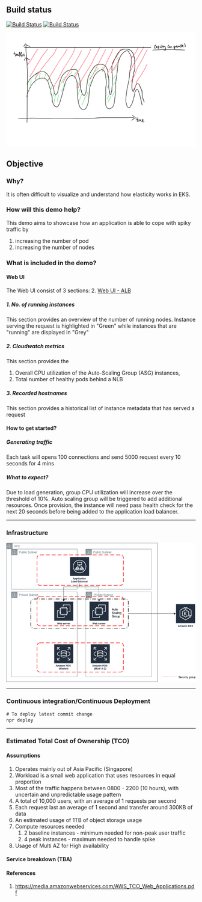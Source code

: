 ## Build status
[![Build Status](http://ec2-3-1-6-16.ap-southeast-1.compute.amazonaws.com/buildStatus/icon?job=awesomebuilder-node&subject=Build)](http://ec2-3-1-6-16.ap-southeast-1.compute.amazonaws.com/job/awesomebuilder-node/)
[![Build Status](http://ec2-3-1-6-16.ap-southeast-1.compute.amazonaws.com/buildStatus/icon?job=awesomebuilder-pipeline&subject=Deployment)](http://ec2-3-1-6-16.ap-southeast-1.compute.amazonaws.com/job/awesomebuilder-pipeline)

![Traffic](./readme/traffic.PNG)

## Objective

### Why?
It is often difficult to visualize and understand how elasticity works in EKS. 

### How will this demo help?
This demo aims to showcase how an application is able to cope with spiky traffic by 

1. increasing the number of pod 
2. increasing the number of nodes 

### What is included in the demo?

#### Web UI

The Web UI consist of 3 sections: 
2. [Web UI - ALB](http://k8s-default-awesomeb-c423295acd-be9479a82d3a0b69.elb.ap-southeast-1.amazonaws.com/)

##### 1. No. of running instances
This section provides an overview of the number of running nodes. 
Instance serving the request is highlighted in "Green" while instances that are "running" are displayed in "Grey"

##### 2. Cloudwatch metrics
This section provides the
 
1. Overall CPU utilization of the Auto-Scaling Group (ASG) instances, 
2. Total number of healthy pods behind a NLB

##### 3. Recorded hostnames
This section provides a historical list of instance metadata that has served a request 

#### How to get started?

##### Generating traffic

Each task will opens 100 connections and send 5000 request every 10 seconds for 4 mins

##### What to expect?

Due to load generation, group CPU utilization will increase over the threshold of 10%. Auto scaling group will be triggered to add additional resources. Once provision, the instance will need pass health check for the next 20 seconds before being added to the application load balancer. 

---

### Infrastructure

![EKS](https://raw.githubusercontent.com/sebastianlzy/draw-io/master/awesomebuilder/awesomebuilderIII-EKS.png)

---

### Continuous integration/Continuous Deployment

```
# To deploy latest commit change
npr deploy
``` 

---

### Estimated Total Cost of Ownership (TCO)


#### Assumptions
1. Operates mainly out of Asia Pacific (Singapore)
2. Workload is a small web application that uses resources in equal proportion
3. 	Most of the traffic happens between 0800 - 2200 (10 hours), with uncertain and unpredictable usage pattern
4. A total of 10,000 users, with an average of 1 requests per second
5. Each request last an average of 1 second and transfer around 300KB of data
6. An estimated usage of 1TB of object storage usage
7. Compute resources needed
	1. 	2 baseline instances - minimum needed for non-peak user traffic
	2. 4 peak instances - maximum needed to handle spike
8. Usage of Multi AZ for High availability

 

#### Service breakdown (TBA)


#### References
1. https://media.amazonwebservices.com/AWS_TCO_Web_Applications.pdf

